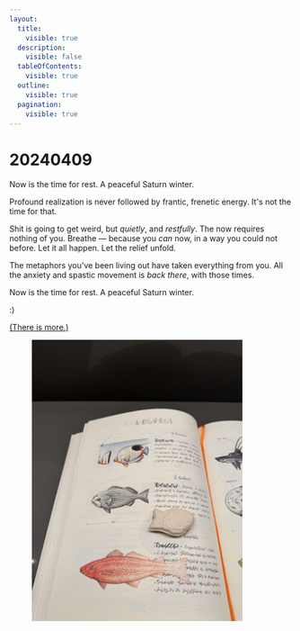 ```yaml
---
layout:
  title:
    visible: true
  description:
    visible: false
  tableOfContents:
    visible: true
  outline:
    visible: true
  pagination:
    visible: true
---
```


# 20240409

Now is the time for rest. A peaceful Saturn winter.

Profound realization is never followed by frantic, frenetic energy. It's not the time for that.

Shit is going to get weird, but _quietly_, and _restfully_. The now requires nothing of you. Breathe — because you _can_ now, in a way you could not before. Let it all happen. Let the relief unfold.

The metaphors you've been living out have taken everything from you. All the anxiety and spastic movement is _back there_, with those times.

Now is the time for rest. A peaceful Saturn winter.

:)

[(There is more.)](more.md)

<figure><img src="../../../.gitbook/assets/IMG_7444.jpeg" alt="" width="375"><figcaption></figcaption></figure>
